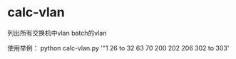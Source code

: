 # calc-vlan
列出所有交换机中vlan batch的vlan

使用举例：
python calc-vlan.py '"1 26 to 32 63 70 200 202 206 302 to   303'
